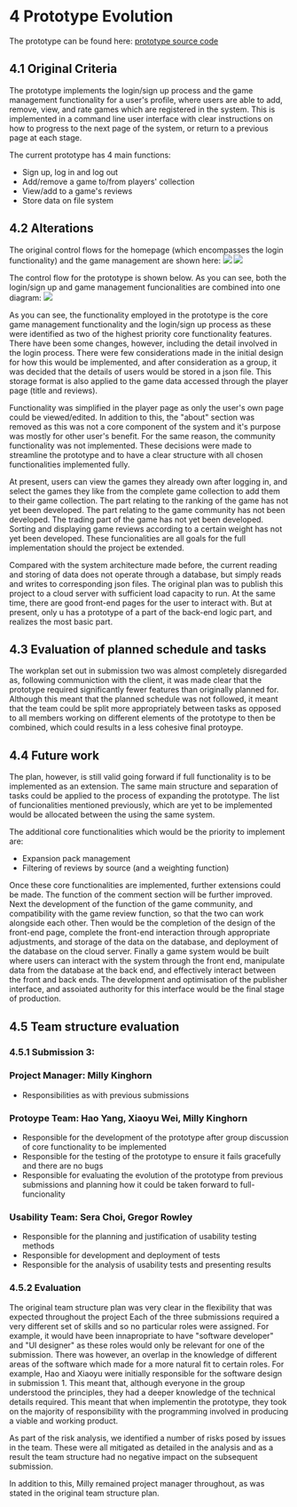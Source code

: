 # 4 Prototype Evolution

The prototype can be found here: [prototype source code](https://git.ecdf.ed.ac.uk/sd202021groups/group_10/tree/master/Prototype)

## 4.1 Original Criteria
The prototype implements the login/sign up process and the game management functionality for a user's profile, where users are able to add, remove, view, and rate games which are registered in the system.
This is implemented in a command line user interface with clear instructions on how to progress to the next page of the system, or return to a previous page at each stage.

 The current prototype has 4 main functions: 

* Sign up, log in and log out
* Add/remove a game to/from players' collection
* View/add to a game's reviews
* Store data on file system

## 4.2 Alterations
The original control flows for the homepage (which encompasses the login functionality) and the game management are shown here:
![](https://git.ecdf.ed.ac.uk/sd202021groups/group_10/raw/master/UI_design/Homepage%20.jpg)
![](https://git.ecdf.ed.ac.uk/sd202021groups/group_10/raw/master/UI_design/Player.jpg)

The control flow for the prototype is shown below. As you can see, both the login/sign up and game management funcionalities are combined into one diagram:
![](https://git.ecdf.ed.ac.uk/sd202021groups/group_10/raw/master/Prototype/Prototype.png)

As you can see, the functionality employed in the prototype is the core game management functionality and the login/sign up process as these were identified as two of the highest priority core functionality features. There have been some changes, however, including the detail involved in the login process. There were few considerations made in the  initial design for how this would be implemented, and after consideration as a group, it was decided that the details of users would be stored in a json file. This storage format is also applied to the game data accessed through the player page (title and reviews).

Functionality was simplified in the player page as only the user's own page could be viewed/edited. In addition to this, the "about" section was removed as this was not a core component of the system and it's purpose was mostly for other user's benefit. For the same reason, the community functionality was not implemented. These decisions were made to streamline the prototype and to have a clear structure with all chosen functionalities implemented fully.

At present, users can view the games they already own after logging in, and select the games they like from the complete game collection to add them to their game collection. The part relating to the ranking of the game has not yet been developed. The part relating to the game community has not been developed. The trading part of the game has not yet been developed. Sorting and displaying game reviews according to a certain weight has not yet been developed. These funcionalities are all goals for the full implementation should the project be extended.

Compared with the system architecture made before, the current reading and storing of data does not operate through a database, but simply reads and writes to corresponding json files. The original plan was to publish this project to a cloud server with sufficient load capacity to run. At the same time, there are good front-end pages for the user to interact with. But at present, only u has a prototype of a part of the back-end logic part, and realizes the most basic part.

## 4.3 Evaluation of planned schedule and tasks
The workplan set out in submission two was almost completely disregarded as, following communiction with the client, it was made clear that the prototype required significantly fewer features than originally planned for. Although this meant that the planned schedule was not followed, it meant that the team could be split more appropriately between tasks as opposed to all members working on different elements of the prototype to then be combined, which could results in a less cohesive final protoype.

## 4.4 Future work
The plan, however, is still valid going forward if full functionality is to be implemented as an extension. The same main structure and separation of tasks could be applied to the process of expanding the prototype. The list of funcionalities mentioned previously, which are yet to be implemented would be allocated between the using the same system.

The additional core functionalities which would be the priority to implement are:
* Expansion pack management
* Filtering of reviews by source (and a weighting function)

Once these core functionalities are implemented, further extensions could be made. The function of the comment section will be further improved. Next the development of the function of the game community, and compatibility with the game review function, so that the two can work alongside each other. Then would be the completion of the design of the front-end page, complete the front-end interaction through appropriate adjustments, and storage of the data on the database, and deployment of the database on the cloud server. Finally a game system would be built where users can interact with the system through the front end, manipulate data from the database at the back end, and effectively interact between the front and back ends. The development and optimisation of the publisher interface, and assoiated authority for this interface would be the final stage of production. 

## 4.5 Team structure evaluation

### 4.5.1 Submission 3:
### Project Manager: Milly Kinghorn
* Responsibilities as with previous submissions

### Protoype Team: Hao Yang, Xiaoyu Wei, Milly Kinghorn
* Responsible for the development of the prototype after group discussion of core functionality to be implemented
* Responsible for the testing of the prototype to ensure it fails gracefully and there are no bugs
* Responsible for evaluating the evolution of the prototype from previous submissions and planning how it could be taken forward to full-funcionality

### Usability Team: Sera Choi, Gregor Rowley
* Responsible for the planning and justification of usability testing methods
* Responsible for development and deployment of tests
* Responsible for the analysis of usability tests and presenting results

### 4.5.2 Evaluation
The original team structure plan was very clear in the flexibility that was expected throughout the project Each of the three submissions required a very different set of skills and so no particular roles were assigned. For example, it would have been innapropriate to have "software developer" and "UI designer" as these roles would only be relevant for one of the submission. There was however, an overlap in the knowledge of different areas of the software which made for a more natural fit to certain roles. For example, Hao and Xiaoyu were initially responsible for the software design in submission 1. This meant that, although everyone in the group understood the principles, they had a deeper knowledge of the technical details required. This  meant that when implementin the prototype, they took on the majority of responsibility with the programming involved in producing a viable and working product.

As part of the risk analysis, we identified a number of risks posed by issues in the team. These were all mitigated as detailed in the analysis and as a result the team structure had no negative impact on the subsequent submission.

In addition to this, Milly remained project manager throughout, as was stated in the original team structure plan.